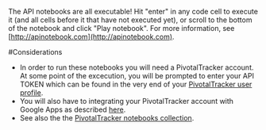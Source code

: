 The API notebooks are all executable! Hit "enter" in any code cell to execute it (and all cells before it that have not executed yet), or scroll to the bottom of the notebook and click "Play notebook". For more information, see [http://apinotebook.com](http://apinotebook.com).

#Considerations

- In order to run these notebooks you will need a PivotalTracker account. At some point of the excecution, you will be prompted to enter your API TOKEN which can be found in the very end of your [PivotalTracker user profile](https://www.pivotaltracker.com/profile).
- You will also have to integrating your PivotalTracker account with Google Apps as described [here](http://pivotallabs.com/integrating-your-tracker-account-with-google-apps/).
- See also the the [PivotalTracker notebooks collection](https://anypoint.mulesoft.com/apiplatform/popular/#/portals/apis/8017/versions/8183).
